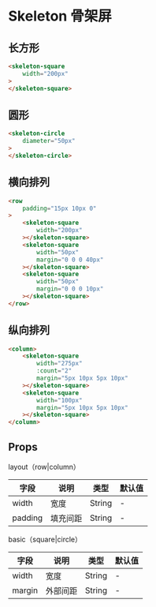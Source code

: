 # Skeleton 骨架屏

## 长方形

```html
<skeleton-square 
    width="200px"
>
</skeleton-square>
```

## 圆形

```html
<skeleton-circle 
    diameter="50px"
>
</skeleton-circle>
```

## 横向排列

```html
<row 
    padding="15px 10px 0"
>
    <skeleton-square 
        width="200px"
    ></skeleton-square>
    <skeleton-square 
        width="50px" 
        margin="0 0 0 40px"
    ></skeleton-square>
    <skeleton-square 
        width="50px" 
        margin="0 0 0 10px"
    ></skeleton-square>
</row>
```

## 纵向排列

```html
<column>
    <skeleton-square 
        width="275px" 
        :count="2" 
        margin="5px 10px 5px 10px"
    ></skeleton-square>
    <skeleton-square 
        width="100px" 
        margin="5px 10px 5px 10px"
    ></skeleton-square>
</column>
```

## Props

layout（row|column）

| 字段 | 说明 | 类型 | 默认值
|----- | ----- | ----- | -----
| width | 宽度 | String | -
| padding | 填充间距 | String | -

basic（square|circle）

| 字段 | 说明 | 类型 | 默认值
|----- | ----- | ----- | -----
| width | 宽度 | String | -
| margin | 外部间距 | String | -